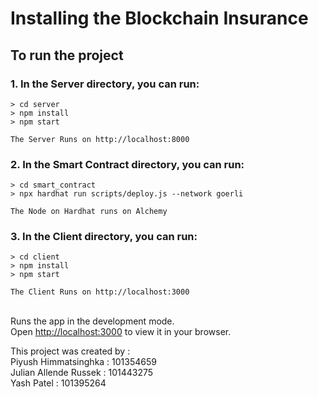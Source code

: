 # Installing the Blockchain Insurance

## To run the project 
### 1. In the Server directory, you can run:
```
> cd server
> npm install
> npm start

The Server Runs on http://localhost:8000
```

### 2. In the Smart Contract directory, you can run:
```
> cd smart_contract
> npx hardhat run scripts/deploy.js --network goerli

The Node on Hardhat runs on Alchemy
```

### 3. In the Client directory, you can run:
```
> cd client
> npm install
> npm start

The Client Runs on http://localhost:3000
```

\
Runs the app in the development mode.\
Open [http://localhost:3000](http://localhost:3000) to view it in your browser.

This project was created by : \
Piyush Himmatsinghka : 101354659 \
Julian Allende Russek : 101443275 \
Yash Patel : 101395264